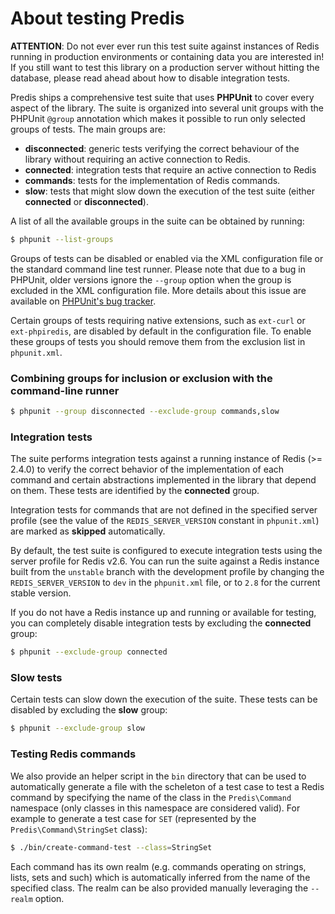 # About testing Predis #

__ATTENTION__: Do not ever ever run this test suite against instances of Redis running in production
environments or containing data you are interested in! If you still want to test this library on a
production server without hitting the database, please read ahead about how to disable integration
tests.

Predis ships a comprehensive test suite that uses __PHPUnit__ to cover every aspect of the library.
The suite is organized into several unit groups with the PHPUnit `@group` annotation which makes it
possible to run only selected groups of tests. The main groups are:

  - __disconnected__: generic tests verifying the correct behaviour of the library without requiring
    an active connection to Redis.
  - __connected__: integration tests that require an active connection to Redis
  - __commands__: tests for the implementation of Redis commands.
  - __slow__: tests that might slow down the execution of the test suite (either __connected__ or
    __disconnected__).

A list of all the available groups in the suite can be obtained by running:

```bash
$ phpunit --list-groups
```

Groups of tests can be disabled or enabled via the XML configuration file or the standard command
line test runner. Please note that due to a bug in PHPUnit, older versions ignore the `--group`
option when the group is excluded in the XML configuration file. More details about this issue are
available on [PHPUnit's bug tracker](http://gthb.com/sebastianbergmann/phpunit/issues/320).

Certain groups of tests requiring native extensions, such as `ext-curl` or `ext-phpiredis`, are
disabled by default in the configuration file. To enable these groups of tests you should remove
them from the exclusion list in `phpunit.xml`.

### Combining groups for inclusion or exclusion with the command-line runner ###

```bash
$ phpunit --group disconnected --exclude-group commands,slow
```

### Integration tests ###

The suite performs integration tests against a running instance of Redis (>= 2.4.0) to verify the
correct behavior of the implementation of each command and certain abstractions implemented in the
library that depend on them. These tests are identified by the __connected__ group.

Integration tests for commands that are not defined in the specified server profile (see the value
of the `REDIS_SERVER_VERSION` constant in `phpunit.xml`) are marked as __skipped__ automatically.

By default, the test suite is configured to execute integration tests using the server profile for
Redis v2.6. You can run the suite against a Redis instance built from the `unstable` branch with the
development profile by changing the `REDIS_SERVER_VERSION` to `dev` in the `phpunit.xml` file, or to
`2.8` for the current stable version.

If you do not have a Redis instance up and running or available for testing, you can completely
disable integration tests by excluding the __connected__ group:

```bash
$ phpunit --exclude-group connected
```

### Slow tests ###

Certain tests can slow down the execution of the suite. These tests can be disabled by excluding the
__slow__ group:

```bash
$ phpunit --exclude-group slow
```

### Testing Redis commands ###

We also provide an helper script in the `bin` directory that can be used to automatically generate a
file with the scheleton of a test case to test a Redis command by specifying the name of the class
in the `Predis\Command` namespace (only classes in this namespace are considered valid). For example
 to generate a test case for `SET` (represented by the `Predis\Command\StringSet` class):

```bash
$ ./bin/create-command-test --class=StringSet
```

Each command has its own realm (e.g. commands operating on strings, lists, sets and such) which is
automatically inferred from the name of the specified class. The realm can be also provided manually
leveraging the `--realm` option.

